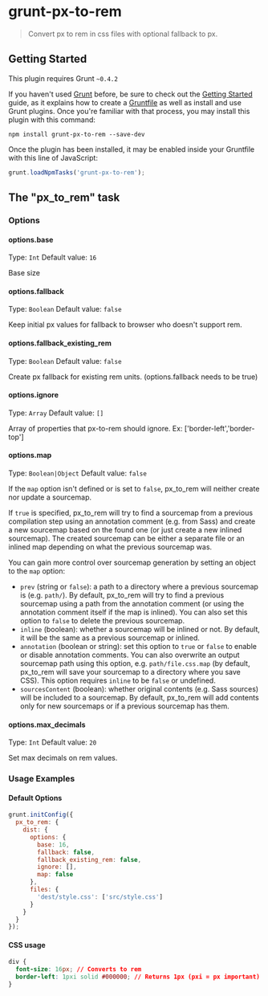# grunt-px-to-rem

> Convert px to rem in css files with optional fallback to px.

## Getting Started
This plugin requires Grunt `~0.4.2`

If you haven't used [Grunt](http://gruntjs.com/) before, be sure to check out the [Getting Started](http://gruntjs.com/getting-started) guide, as it explains how to create a [Gruntfile](http://gruntjs.com/sample-gruntfile) as well as install and use Grunt plugins. Once you're familiar with that process, you may install this plugin with this command:

```shell
npm install grunt-px-to-rem --save-dev
```

Once the plugin has been installed, it may be enabled inside your Gruntfile with this line of JavaScript:

```js
grunt.loadNpmTasks('grunt-px-to-rem');
```

## The "px_to_rem" task

### Options

#### options.base
Type: `Int`
Default value: `16`

Base size

#### options.fallback
Type: `Boolean`
Default value: `false`

Keep initial px values for fallback to browser who doesn't support rem.

#### options.fallback_existing_rem
Type: `Boolean`
Default value: `false`

Create px fallback for existing rem units. (options.fallback needs to be true)

#### options.ignore
Type: `Array`
Default value: `[]`

Array of properties that px-to-rem should ignore. Ex: ['border-left','border-top']

#### options.map
Type: `Boolean|Object`
Default value: `false`

If the `map` option isn't defined or is set to `false`, px_to_rem will neither create nor update a sourcemap.

If `true` is specified, px_to_rem will try to find a sourcemap from a previous compilation step using an annotation comment (e.g. from Sass) and create a new sourcemap based on the found one (or just create a new inlined sourcemap). The created sourcemap can be either a separate file or an inlined map depending on what the previous sourcemap was.

You can gain more control over sourcemap generation by setting an object to the `map` option:

* `prev` (string or `false`): a path to a directory where a previous sourcemap is (e.g. `path/`). By default, px_to_rem will try to find a previous sourcemap using a path from the annotation comment (or using the annotation comment itself if the map is inlined). You can also set this option to `false` to delete the previous sourcemap.
* `inline` (boolean): whether a sourcemap will be inlined or not. By default, it will be the same as a previous sourcemap or inlined.
* `annotation` (boolean or string): set this option to `true` or `false` to enable or disable annotation comments. You can also overwrite an output sourcemap path using this option, e.g. `path/file.css.map` (by default, px_to_rem will save your sourcemap to a directory where you save CSS). This option requires `inline` to be `false` or undefined.
* `sourcesContent` (boolean): whether original contents (e.g. Sass sources) will be included to a sourcemap. By default, px_to_rem will add contents only for new sourcemaps or if a previous sourcemap has them.

#### options.max_decimals
Type: `Int`
Default value: `20`

Set max decimals on rem values.

### Usage Examples

#### Default Options

```js
grunt.initConfig({
  px_to_rem: {
    dist: {
      options: {
        base: 16,
        fallback: false,
        fallback_existing_rem: false,
        ignore: [],
        map: false
      },
      files: {
        'dest/style.css': ['src/style.css']
      }
    }
  }
});
```

#### CSS usage

```css
div {
  font-size: 16px; // Converts to rem
  border-left: 1pxi solid #000000; // Returns 1px (pxi = px important)
}
```
